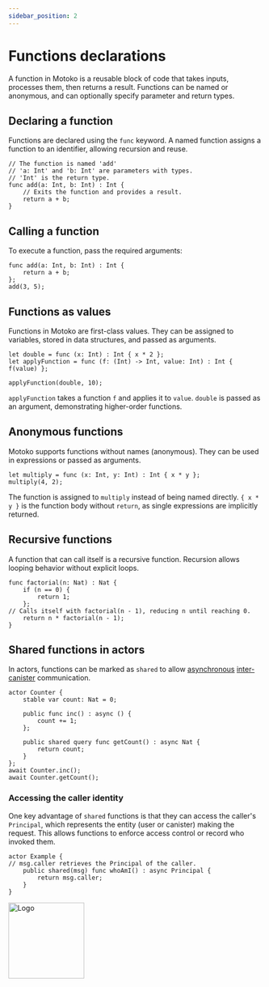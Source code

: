 ```yaml
---
sidebar_position: 2
---
```


# Functions declarations

A function in Motoko is a reusable block of code that takes inputs, processes them, then returns a result. Functions can be named or anonymous, and can optionally specify parameter and return types.

## Declaring a function

Functions are declared using the `func` keyword. A named function assigns a function to an identifier, allowing recursion and reuse.

```motoko no-repl
// The function is named 'add'
// 'a: Int' and 'b: Int' are parameters with types.
// 'Int' is the return type.
func add(a: Int, b: Int) : Int {
    // Exits the function and provides a result.
    return a + b;
}
```

## Calling a function

To execute a function, pass the required arguments:

```motoko no-repl
func add(a: Int, b: Int) : Int {
    return a + b;
};
add(3, 5);
```

## Functions as values

Functions in Motoko are first-class values. They can be assigned to variables, stored in data structures, and passed as arguments.

```motoko no-repl
let double = func (x: Int) : Int { x * 2 };
let applyFunction = func (f: (Int) -> Int, value: Int) : Int { f(value) };

applyFunction(double, 10);
```

`applyFunction` takes a function `f` and applies it to `value`.  `double` is passed as an argument, demonstrating higher-order functions.

## Anonymous functions

Motoko supports functions without names (anonymous). They can be used in expressions or passed as arguments.

```motoko no-repl
let multiply = func (x: Int, y: Int) : Int { x * y };
multiply(4, 2);
```

The function is assigned to `multiply` instead of being named directly. `{ x * y }` is the function body without `return`, as single expressions are implicitly returned.


## Recursive functions

A function that can call itself is a recursive function. Recursion allows looping behavior without explicit loops.

```motoko no-repl
func factorial(n: Nat) : Nat {
    if (n == 0) {
        return 1;
    };
// Calls itself with factorial(n - 1), reducing n until reaching 0.
    return n * factorial(n - 1);
}
```

## Shared functions in actors

In actors, functions can be marked as `shared` to allow [asynchronous](https://internetcomputer.org/docs/motoko/fundamentals/actors-async#async--await) [inter-canister](https://internetcomputer.org/docs/motoko/fundamentals/messaging) communication.

```motoko no-repl
actor Counter {
    stable var count: Nat = 0;

    public func inc() : async () {
        count += 1;
    };

    public shared query func getCount() : async Nat {
        return count;
    }
};
await Counter.inc();
await Counter.getCount();
```

### Accessing the caller identity

One key advantage of `shared` functions is that they can access the caller's `Principal`, which represents the entity (user or canister) making the request. This allows functions to enforce access control or record who invoked them.

```motoko
actor Example {
// msg.caller retrieves the Principal of the caller.
    public shared(msg) func whoAmI() : async Principal {
        return msg.caller;
    }
}
```

<img src="https://cdn-assets-eu.frontify.com/s3/frontify-enterprise-files-eu/eyJwYXRoIjoiZGZpbml0eVwvYWNjb3VudHNcLzAxXC80MDAwMzA0XC9wcm9qZWN0c1wvNFwvYXNzZXRzXC8zOFwvMTc2XC9jZGYwZTJlOTEyNDFlYzAzZTQ1YTVhZTc4OGQ0ZDk0MS0xNjA1MjIyMzU4LnBuZyJ9:dfinity:9Q2_9PEsbPqdJNAQ08DAwqOenwIo7A8_tCN4PSSWkAM?width=2400" alt="Logo" width="150" height="150" />
